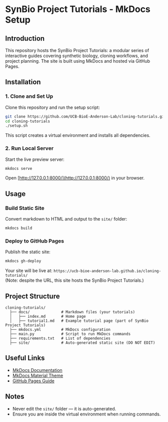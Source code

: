 # SynBio Project Tutorials - MkDocs Setup

## Introduction
This repository hosts the SynBio Project Tutorials: a modular series of interactive guides covering synthetic biology, cloning workflows, and project planning. The site is built using MkDocs and hosted via GitHub Pages.

## Installation

### 1. Clone and Set Up
Clone this repository and run the setup script:

```sh
git clone https://github.com/UCB-BioE-Anderson-Lab/cloning-tutorials.git
cd cloning-tutorials
./setup.sh
```

This script creates a virtual environment and installs all dependencies.

### 2. Run Local Server
Start the live preview server:

```sh
mkdocs serve
```

Open [http://127.0.0.1:8000/](http://127.0.0.1:8000/) in your browser.

## Usage

### Build Static Site
Convert markdown to HTML and output to the `site/` folder:

```sh
mkdocs build
```

### Deploy to GitHub Pages
Publish the static site:

```sh
mkdocs gh-deploy
```

Your site will be live at: `https://ucb-bioe-anderson-lab.github.io/cloning-tutorials/`  
(Note: despite the URL, this site hosts the SynBio Project Tutorials.)

## Project Structure

```
cloning-tutorials/
  ├── docs/              # Markdown files (your tutorials)
  │   ├── index.md       # Home page
  │   ├── tutorial1.md   # Example tutorial page (part of SynBio Project Tutorials)
  ├── mkdocs.yml         # MkDocs configuration
  ├── main.py            # Script to run MkDocs commands
  ├── requirements.txt   # List of dependencies
  ├── site/              # Auto-generated static site (DO NOT EDIT)
```

## Useful Links
- [MkDocs Documentation](https://www.mkdocs.org/)
- [MkDocs Material Theme](https://squidfunk.github.io/mkdocs-material/)
- [GitHub Pages Guide](https://pages.github.com/)

## Notes
- Never edit the `site/` folder — it is auto-generated.
- Ensure you are inside the virtual environment when running commands.
